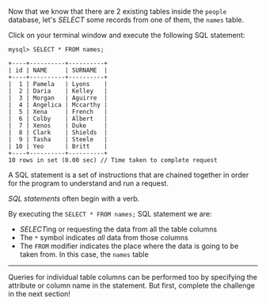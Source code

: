 Now that we know that there are 2 existing tables inside the `people` database, let's _SELECT_ some records from one of them, the `names` table.

Click on your terminal window and execute the following SQL statement:

```
mysql> SELECT * FROM names;

+----+----------+----------+ 
| id | NAME     | SURNAME  | 
+----+----------+----------+ 
|  1 | Pamela   | Lyons    | 
|  2 | Daria    | Kelley   | 
|  3 | Morgan   | Aguirre  | 
|  4 | Angelica | Mccarthy | 
|  5 | Xena     | French   | 
|  6 | Colby    | Albert   | 
|  7 | Xenos    | Duke     | 
|  8 | Clark    | Shields  | 
|  9 | Tasha    | Steele   | 
| 10 | Yeo      | Britt    | 
+----+----------+----------+ 
10 rows in set (0.00 sec) // Time taken to complete request
```

A SQL statement is a set of instructions that are chained together in order for the program to understand and run a request.

_SQL statements_ often begin with a verb.

By executing the `SELECT * FROM names;` SQL statement we are:

- *SELECT*ing or requesting the data from all the table columns
- The `*` symbol indicates _all_ data from those columns
- The `FROM` modifier indicates the place where the data is going to be taken from. In this case, the `names` table

--- 
Queries for individual table columns can be performed too by specifying the attribute or column name in the statement.
But first, complete the challenge in the next section!